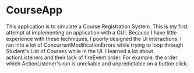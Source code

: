 # CourseApp
This application is to simulate a Course Registration System. This is my first attempt at implementing an application with a GUI. 
Because I have little experience with these techniques, I poorly designed the UI interactions. I ran into a lot of ConcurrentModificationErrors
while trying to loop through Student's List of Courses while in the UI. I learned a lot about actionListeners and their lack of fireEvent order.
For example, the order which ActionListener's run is unreliable and unpredictable on a button click.
